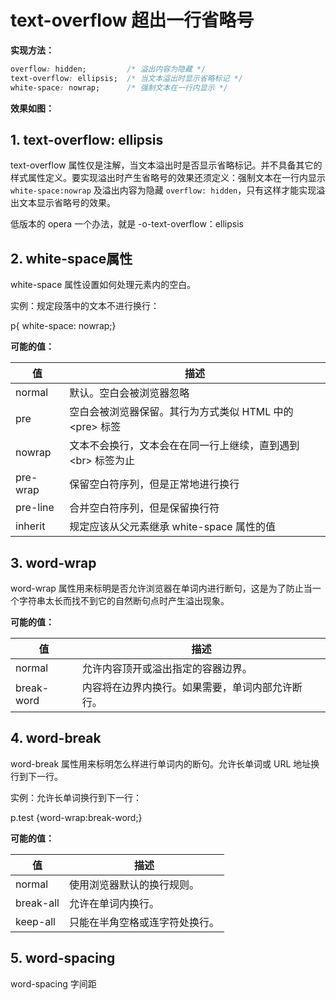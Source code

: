 # text-overflow 超出一行省略号

**实现方法：**

```css
overflow: hidden;         /* 溢出内容为隐藏 */         
text-overflow: ellipsis;  /* 当文本溢出时显示省略标记 */
white-space: nowrap;      /* 强制文本在一行内显示 */
```
  
**效果如图：**


## 1. text-overflow: ellipsis

text-overflow 属性仅是注解，当文本溢出时是否显示省略标记。并不具备其它的样式属性定义。要实现溢出时产生省略号的效果还须定义：强制文本在一行内显示 `white-space:nowrap` 及溢出内容为隐藏 `overflow: hidden`，只有这样才能实现溢出文本显示省略号的效果。

低版本的 opera 一个办法，就是 -o-text-overflow：ellipsis

## 2. white-space属性

white-space 属性设置如何处理元素内的空白。

实例：规定段落中的文本不进行换行：

  p{ white-space: nowrap;}
  
**可能的值：**

值 | 描述 
---|---
normal |	默认。空白会被浏览器忽略
pre |	空白会被浏览器保留。其行为方式类似 HTML 中的 \<pre> 标签
nowrap |	文本不会换行，文本会在在同一行上继续，直到遇到 \<br> 标签为止
pre-wrap |	保留空白符序列，但是正常地进行换行
pre-line |	合并空白符序列，但是保留换行符
inherit |	规定应该从父元素继承 white-space 属性的值

## 3. word-wrap

word-wrap 属性用来标明是否允许浏览器在单词内进行断句，这是为了防止当一个字符串太长而找不到它的自然断句点时产生溢出现象。

**可能的值：**

值 |	描述
---|---
normal | 允许内容顶开或溢出指定的容器边界。
break-word | 内容将在边界内换行。如果需要，单词内部允许断行。

## 4. word-break

word-break 属性用来标明怎么样进行单词内的断句。允许长单词或 URL 地址换行到下一行。

实例：允许长单词换行到下一行：

  p.test {word-wrap:break-word;}
  
**可能的值：**

值 |	描述
---|---
normal | 使用浏览器默认的换行规则。
break-all | 允许在单词内换行。
keep-all | 只能在半角空格或连字符处换行。

## 5. word-spacing

word-spacing 字间距
